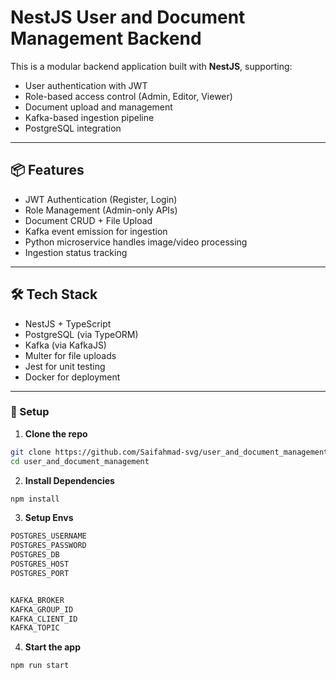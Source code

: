 # NestJS User and Document Management Backend

This is a modular backend application built with **NestJS**, supporting:

- User authentication with JWT
- Role-based access control (Admin, Editor, Viewer)
- Document upload and management
- Kafka-based ingestion pipeline
- PostgreSQL integration

---

## 📦 Features

- JWT Authentication (Register, Login)
- Role Management (Admin-only APIs)
- Document CRUD + File Upload
- Kafka event emission for ingestion
- Python microservice handles image/video processing
- Ingestion status tracking

---

## 🛠 Tech Stack

- NestJS + TypeScript
- PostgreSQL (via TypeORM)
- Kafka (via KafkaJS)
- Multer for file uploads
- Jest for unit testing
- Docker for deployment

---

### 🔧 Setup

1. **Clone the repo**

```bash
git clone https://github.com/Saifahmad-svg/user_and_document_management.git
cd user_and_document_management
```

2. **Install Dependencies**

```bash
npm install
```

3. **Setup Envs**

```bash
POSTGRES_USERNAME
POSTGRES_PASSWORD
POSTGRES_DB
POSTGRES_HOST
POSTGRES_PORT


KAFKA_BROKER
KAFKA_GROUP_ID
KAFKA_CLIENT_ID
KAFKA_TOPIC
```

4. **Start the app**

```bash
npm run start
```
